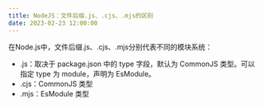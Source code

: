 ```yaml
---
title: NodeJS：文件后缀.js、.cjs、.mjs的区别
date: 2023-02-23 12:00:00
---
```


在Node.js中，文件后缀.js、.cjs、.mjs分别代表不同的模块系统：

- .js：取决于 package.json 中的 type 字段，默认为 CommonJS 类型。可以指定 type 为 module，声明为 EsModule。
- .cjs：CommonJS 类型
- .mjs：EsModule 类型